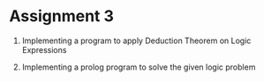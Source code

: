 # Assignment 3

1. Implementing a program to apply Deduction Theorem on Logic Expressions

1. Implementing a prolog program to solve the given logic problem
